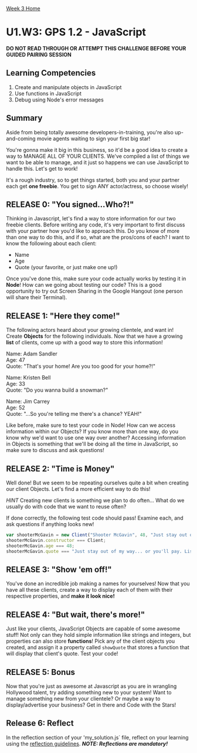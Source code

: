 [Week 3 Home](../)

# U1.W3: GPS 1.2 - JavaScript

**DO NOT READ THROUGH OR ATTEMPT THIS CHALLENGE BEFORE YOUR GUIDED PAIRING SESSION**

## Learning Competencies
1. Create and manipulate objects in JavaScript
2. Use functions in JavaScript
3. Debug using Node's error messages


## Summary
Aside from being totally awesome developers-in-training, you're also up-and-coming movie 
agents waiting to sign your first big star! 

You're gonna make it big in this business, so it'd be a good idea to create a way to
MANAGE ALL OF YOUR CLIENTS. We've compiled a list of things we want to be able to manage, and 
it just so happens we can use JavaScript to handle this. Let's get to work!

It's a rough industry, so to get things started, both you and your partner 
each get **one freebie**. You get to sign ANY actor/actress, so choose wisely!

## RELEASE 0: "You signed...Who?!"
Thinking in Javascript, let's find a way to store information for our two freebie clients. Before writing any code, it's very important to first discuss with your partner how you'd like to approach this. Do you know of more than one way to do this, and if so, what are the pros/cons of each? I want to know the following about each client:
  - Name
  - Age
  - Quote (your favorite, or just make one up!)

Once you've done this, make sure your code actually works by testing it in **Node**! How can we going about testing our code? This is a good opportunity to try out Screen Sharing in the Google Hangout (one person will share their Terminal).

## RELEASE 1: "Here they come!"
The following actors heard about your growing clientele, and want in! Create **Objects** for the following
individuals. Now that we have a growing **list** of clients, come up with a good way to store this information!

  Name: Adam Sandler<br>
  Age: 47<br>
  Quote: "That's your home! Are you too good for your home?!"<br>
  
  Name: Kristen Bell<br>
  Age: 33<br>
  Quote: "Do you wanna build a snowman?"<br>
  
  Name: Jim Carrey<br>
  Age: 52<br>
  Quote: "...So you're telling me there's a chance? YEAH!"<br>

Like before, make sure to test your code in Node! How can we access information within our Objects? If you know more than one way, do you know why we'd want to use one way over another? Accessing information in Objects is something that we'll be doing all the time in JavaScript, so make sure to discuss and ask questions!

## RELEASE 2: "Time is Money"
Well done! But we seem to be repeating ourselves quite a bit when creating our client Objects.
Let's find a more efficient way to do this!

*HINT* Creating new clients is something we plan to do often... What do we usually do with code that we want to reuse often?

If done correctly, the following test code should pass! Examine each, and ask questions if anything looks new! 

```javascript
var shooterMcGavin = new Client("Shooter McGavin", 48, "Just stay out of my way... or you'll pay. Listen to what I say.");
shooterMcGavin.constructor === Client;
shooterMcGavin.age === 48;
shooterMcGavin.quote === "Just stay out of my way... or you'll pay. Listen to what I say.";

```

## RELEASE 3: "Show 'em off!" 
You've done an incredible job making a names for yourselves! Now that you have all these clients, 
create a way to display each of them with their respective properties, and **make it look nice!**

## RELEASE 4: "But wait, there's more!"
Just like your clients, JavaScript Objects are capable of some awesome stuff! Not only can they hold simple information like strings and integers, but properties can also store **functions**! Pick any of the client objects you created, and assign it a property called ```showQuote``` that stores a function that will display that client's quote. Test your code!

## RELEASE 5: Bonus
Now that you're just as awesome at Javascript as you are in wrangling Hollywood talent,
try adding something new to your system! Want to manage something new from your clientele?
Or maybe a way to display/advertise your business? Get in there and Code with the Stars!

## Release 6: Reflect
In the reflection section of your 'my_solution.js` file, reflect on your learning using the [reflection guidelines](https://github.com/Devbootcamp/phase-0-handbook/blob/master/coding-references/reflection-guidelines.md). ***NOTE: Reflections are mandatory!***

